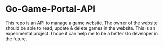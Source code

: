 # Go-Game-Portal-API
 This repo is an API to manage a game website. The owner of the website should be able to read, update & delete games in the website. This is an experimental project. I hope it can help me to be a better Go developer in the future.
